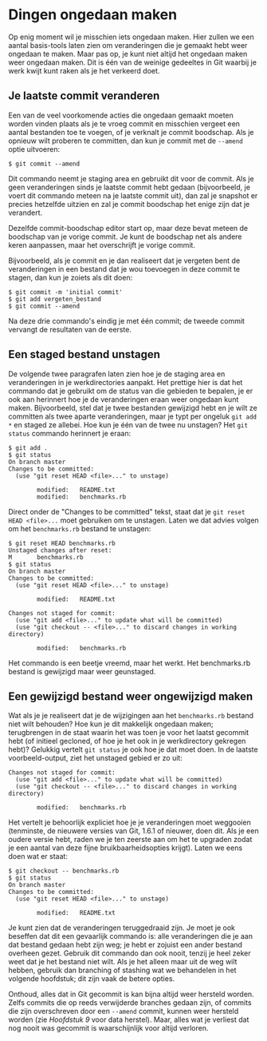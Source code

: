 # Dingen ongedaan maken

Op enig moment wil je misschien iets ongedaan maken. Hier zullen we een aantal basis-tools laten zien om veranderingen die je gemaakt hebt weer ongedaan te maken. Maar pas op, je kunt niet altijd het ongedaan maken weer ongedaan maken. Dit is één van de weinige gedeeltes in Git waarbij je werk kwijt kunt raken als je het verkeerd doet.

## Je laatste commit veranderen

Een van de veel voorkomende acties die ongedaan gemaakt moeten worden vinden plaats als je te vroeg commit en misschien vergeet een aantal bestanden toe te voegen, of je verknalt je commit boodschap. Als je opnieuw wilt proberen te committen, dan kun je commit met de `--amend` optie uitvoeren:

	$ git commit --amend

Dit commando neemt je staging area en gebruikt dit voor de commit. Als je geen veranderingen sinds je laatste commit hebt gedaan (bijvoorbeeld, je voert dit commando meteen na je laatste commit uit), dan zal je snapshot er precies hetzelfde uitzien en zal je commit boodschap het enige zijn dat je verandert.

Dezelfde commit-boodschap editor start op, maar deze bevat meteen de boodschap van je vorige commit. Je kunt de boodschap net als andere keren aanpassen, maar het overschrijft je vorige commit.

Bijvoorbeeld, als je commit en je dan realiseert dat je vergeten bent de veranderingen in een bestand dat je wou toevoegen in deze commit te stagen, dan kun je zoiets als dit doen:

	$ git commit -m 'initial commit'
	$ git add vergeten_bestand
	$ git commit --amend

Na deze drie commando's eindig je met één commit; de tweede commit vervangt de resultaten van de eerste.

## Een staged bestand unstagen

De volgende twee paragrafen laten zien hoe je de staging area en veranderingen in je werkdirectories aanpakt. Het prettige hier is dat het commando dat je gebruikt om de status van die gebieden te bepalen, je er ook aan herinnert hoe je de veranderingen eraan weer ongedaan kunt maken. Bijvoorbeeld, stel dat je twee bestanden gewijzigd hebt en je wilt ze committen als twee aparte veranderingen, maar je typt per ongeluk `git add *` en staged ze allebei. Hoe kun je één van de twee nu unstagen? Het `git status` commando herinnert je eraan:

	$ git add .
	$ git status
	On branch master
	Changes to be committed:
	  (use "git reset HEAD <file>..." to unstage)
	
	        modified:   README.txt
	        modified:   benchmarks.rb
	

Direct onder de "Changes to be committed" tekst, staat dat je `git reset HEAD <file>...` moet gebruiken om te unstagen. Laten we dat advies volgen om het `benchmarks.rb` bestand te unstagen:

	$ git reset HEAD benchmarks.rb
	Unstaged changes after reset:
	M       benchmarks.rb
	$ git status
	On branch master
	Changes to be committed:
	  (use "git reset HEAD <file>..." to unstage)
	
	        modified:   README.txt
	
	Changes not staged for commit:
	  (use "git add <file>..." to update what will be committed)
	  (use "git checkout -- <file>..." to discard changes in working directory)
	
	        modified:   benchmarks.rb
	

Het commando is een beetje vreemd, maar het werkt. Het benchmarks.rb bestand is gewijzigd maar weer geunstaged.

## Een gewijzigd bestand weer ongewijzigd maken

Wat als je je realiseert dat je de wijzigingen aan het `benchmarks.rb` bestand niet wilt behouden? Hoe kun je dit makkelijk ongedaan maken; terugbrengen in de staat waarin het was toen je voor het laatst gecommit hebt (of initieel gecloned, of hoe je het ook in je werkdirectory gekregen hebt)? Gelukkig vertelt `git status` je ook hoe je dat moet doen. In de laatste voorbeeld-output, ziet het unstaged gebied er zo uit:

	Changes not staged for commit:
	  (use "git add <file>..." to update what will be committed)
	  (use "git checkout -- <file>..." to discard changes in working directory)
	
	        modified:   benchmarks.rb
	

Het vertelt je behoorlijk expliciet hoe je je veranderingen moet weggooien (tenminste, de nieuwere versies van Git, 1.6.1 of nieuwer, doen dit. Als je een oudere versie hebt, raden we je ten zeerste aan om het te upgraden zodat je een aantal van deze fijne bruikbaarheidsopties krijgt). Laten we eens doen wat er staat:

	$ git checkout -- benchmarks.rb
	$ git status
	On branch master
	Changes to be committed:
	  (use "git reset HEAD <file>..." to unstage)
	
	        modified:   README.txt
	

Je kunt zien dat de veranderingen teruggedraaid zijn. Je moet je ook beseffen dat dit een gevaarlijk commando is: alle veranderingen die je aan dat bestand gedaan hebt zijn weg; je hebt er zojuist een ander bestand overheen gezet. Gebruik dit commando dan ook nooit, tenzij je heel zeker weet dat je het bestand niet wilt. Als je het alleen maar uit de weg wilt hebben, gebruik dan branching of stashing wat we behandelen in het volgende hoofdstuk; dit zijn vaak de betere opties.

Onthoud, alles dat in Git gecommit is kan bijna altijd weer hersteld worden. Zelfs commits die op reeds verwijderde branches gedaan zijn, of commits die zijn overschreven door een `--amend` commit, kunnen weer hersteld worden (zie *Hoofdstuk 9* voor data herstel). Maar, alles wat je verliest dat nog nooit was gecommit is waarschijnlijk voor altijd verloren.
